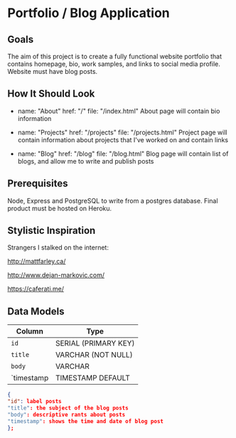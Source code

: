# Portfolio / Blog Application

## Goals

The aim of this project is to create a fully functional website portfolio that contains homepage, bio, work samples, and links to social media profile. Website must have blog posts.

## How It Should Look
- name: "About"
  href: "/"
  file: "/index.html"
	About page will contain bio information

- name: "Projects"
  href: "/projects"
  file: "/projects.html"
	Project page will contain information about projects that I've worked on and contain links

- name: "Blog"
  href: "/blog"
  file: "/blog.html"
	Blog page will contain list of blogs, and allow me to write and publish posts

## Prerequisites

Node, Express and PostgreSQL to write from a postgres database. Final product must be hosted on Heroku.

## Stylistic Inspiration

Strangers I stalked on the internet:

http://mattfarley.ca/

http://www.dejan-markovic.com/

https://caferati.me/



## Data Models

| Column    | Type                 |
|-----------|----------------------|
|`id`       | SERIAL (PRIMARY KEY) |
|`title`    | VARCHAR (NOT NULL)   |
|`body`     | VARCHAR              |
|`timestamp | TIMESTAMP DEFAULT    |

```json
{
"id": label posts
"title": the subject of the blog posts
"body": descriptive rants about posts
"timestamp": shows the time and date of blog post
};
